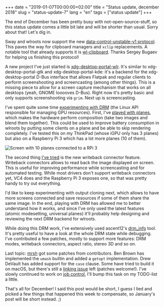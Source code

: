 +++
date = "2019-01-07T00:00:00+02:00"
title = "Status update, december 2018"
slug = "status-update-7"
lang = "en"
tags = ["status update"]
+++

The end of December has been pretty busy with not-open-source-stuff, so this
status update comes a little bit late and will be shorter than usual. Sorry
about that! Let's dig in.

Sway and wlroots now support the new [data-control-unstable-v1
protocol][wlroots-data-control]. This paves the way for clipboard managers and
`xclip` replacements. A notable tool that already supports it is [wl-clipboard].
Thanks Sergey Bugaev for helping us finishing this protocol!

A new project I've just started is [xdg-desktop-portal-wlr]. It's similar to
xdg-desktop-portal-gtk and xdg-desktop-portal-kde: it's a backend for the
xdg-desktop-portal D-Bus interface that allows Flatpak and regular clients to
perform screenshooting and screencasting (among other things). This is a missing
piece to allow for a screen capture mechanism that works on all desktops (yeah,
GNOME looooves D-Bus). Right now it's pretty basic and only supports
screenshooting via `grim`. Next up is screencasting.

I've spent quite some time [experimenting with DRM][drm-playground] (the Linux
API responsible for managing GPU resources). First, I've
[played with planes][drm-playground-planes], which makes the
hardware perform composition (take two images and blend them together). This
could be used to improve battery consumption in wlroots by putting some clients
on a plane and be able to skip rendering completely. I've tested this on my
ThinkPad (whose iGPU only has 3 planes) but also on a Raspberry Pi 3 which has
a lot more planes (10 of them).

![Screen with 10 planes connected to a RPi 3](https://sr.ht/oDDI.jpg)

The second thing [I've tried][drm-playground-writeback] is the new writeback
connector feature. Writeback connectors allows to read back the image displayed
on screen. This is useful for improving performance while screencasting and for
automated testing. While most drivers don't support writeback connectors yet,
VC4 does and the Raspberry Pi 3 exposes one, so that was pretty handy to try out
everything.

I'd like to keep experimenting with output cloning next, which allows to have
more screens connected and save resources if some of them share the same image.
In the end, playing with DRM has allowed me to better understand how it works,
and since I've only used the latest features (atomic modesetting, universal
planes) it'll probably help designing and reviewing the next DRM backend for
wlroots.

While doing this DRM work, I've extensively used ascent12's [drm_info] tool.
It's pretty useful to have a look at the whole DRM state while debugging.
I've contributed a few patches, mostly to support more features: DRM modes,
writeback connectors, aspect ratio, stereo 3D and so on.

Last topic: [mrsh] got some patches from contributors. Ben Brown has implemented
the `umask` builtin and added a `getopt` implementation. Drew DeVault has added
support for the `case` clause. Some have tried to build it on macOS, but there's
still a [linking issue][mrsh-macos] left (patches welcome!). I've slowly
continued to work on [job control][mrsh-job-control], I'll bump this task on my
TODO-list a little.

That's all for December! I said this post would be short, I guess I lied and
picked a few things that happened this week to compensate, so January's post
will be short instead. ;)

[wlroots-data-control]: https://github.com/swaywm/wlroots/pull/1423
[wl-clipboard]: https://github.com/bugaevc/wl-clipboard
[xdg-desktop-portal-wlr]: https://github.com/emersion/xdg-desktop-portal-wlr
[drm-playground]: https://github.com/emersion/drm-playground
[drm-playground-planes]: https://github.com/emersion/drm-playground/blob/78001c5a678972727d5710b6c9cfe5016d86c5ef/planes.c
[drm-playground-writeback]: https://github.com/emersion/drm-playground/blob/63e1b32435b81583f8b6e7961d23ffc70fd26d30/writeback.c
[drm_info]: https://github.com/ascent12/drm_info
[mrsh]: https://mrsh.sh/
[mrsh-macos]: https://github.com/emersion/mrsh/issues/78
[mrsh-job-control]: https://github.com/emersion/mrsh/tree/job-control
